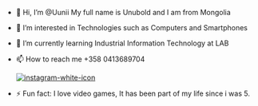 - 👋 Hi, I’m @Uunii My full name is Unubold and I am from Mongolia
- 👀 I’m interested in Technologies such as Computers and Smartphones
- 🌱 I’m currently learning Industrial Information Technology at LAB
- 📫 How to reach me +358 0413689704

    [![instagram-white-icon](https://github.com/user-attachments/assets/1435d1c1-b2d7-49b5-af5c-28476c3b1870)](https://www.instagram.com/uuniiluu/) 
    
- ⚡ Fun fact: I love video games, It has been part of my life since i was 5.
<!---

https://www.instagram.com/uuniiluu/
https://www.facebook.com/profile.php?id=100090448646051
[![name](link to image on GH)](link to your URL)
![instagram-white-icon](https://github.com/user-attachments/assets/1435d1c1-b2d7-49b5-af5c-28476c3b1870)

[<img src="img/myImage.png">](http://example.com/)

Uunii/Uunii is a ✨ special ✨ repository because its `README.md` (this file) appears on your GitHub profile.
You can click the Preview link to take a look at your changes.
--->
